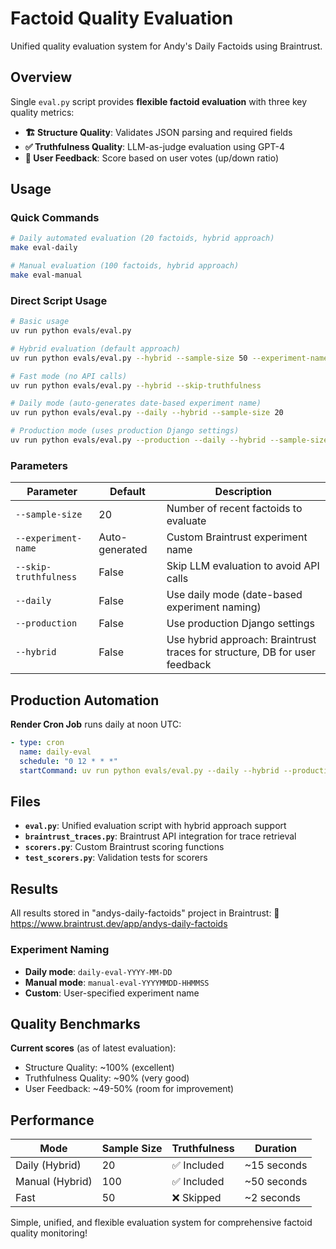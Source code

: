 # Factoid Quality Evaluation

Unified quality evaluation system for Andy's Daily Factoids using Braintrust.

## Overview

Single `eval.py` script provides **flexible factoid evaluation** with three key quality metrics:

- **🏗️ Structure Quality**: Validates JSON parsing and required fields
- **✅ Truthfulness Quality**: LLM-as-judge evaluation using GPT-4
- **👥 User Feedback**: Score based on user votes (up/down ratio)

## Usage

### Quick Commands
```bash
# Daily automated evaluation (20 factoids, hybrid approach)
make eval-daily

# Manual evaluation (100 factoids, hybrid approach)
make eval-manual
```

### Direct Script Usage
```bash
# Basic usage
uv run python evals/eval.py

# Hybrid evaluation (default approach)
uv run python evals/eval.py --hybrid --sample-size 50 --experiment-name "my-test"

# Fast mode (no API calls)
uv run python evals/eval.py --hybrid --skip-truthfulness

# Daily mode (auto-generates date-based experiment name)
uv run python evals/eval.py --daily --hybrid --sample-size 20

# Production mode (uses production Django settings)
uv run python evals/eval.py --production --daily --hybrid --sample-size 20
```

### Parameters

| Parameter | Default | Description |
|-----------|---------|-------------|
| `--sample-size` | 20 | Number of recent factoids to evaluate |
| `--experiment-name` | Auto-generated | Custom Braintrust experiment name |
| `--skip-truthfulness` | False | Skip LLM evaluation to avoid API calls |
| `--daily` | False | Use daily mode (date-based experiment naming) |
| `--production` | False | Use production Django settings |
| `--hybrid` | False | Use hybrid approach: Braintrust traces for structure, DB for user feedback |

## Production Automation

**Render Cron Job** runs daily at noon UTC:
```yaml
- type: cron
  name: daily-eval
  schedule: "0 12 * * *"
  startCommand: uv run python evals/eval.py --daily --hybrid --production --sample-size 20
```

## Files

- **`eval.py`**: Unified evaluation script with hybrid approach support
- **`braintrust_traces.py`**: Braintrust API integration for trace retrieval
- **`scorers.py`**: Custom Braintrust scoring functions
- **`test_scorers.py`**: Validation tests for scorers

## Results

All results stored in "andys-daily-factoids" project in Braintrust:
🔗 https://www.braintrust.dev/app/andys-daily-factoids

### Experiment Naming
- **Daily mode**: `daily-eval-YYYY-MM-DD`
- **Manual mode**: `manual-eval-YYYYMMDD-HHMMSS`
- **Custom**: User-specified experiment name

## Quality Benchmarks

**Current scores** (as of latest evaluation):
- Structure Quality: ~100% (excellent)
- Truthfulness Quality: ~90% (very good)
- User Feedback: ~49-50% (room for improvement)

## Performance

| Mode | Sample Size | Truthfulness | Duration |
|------|-------------|--------------|----------|
| Daily (Hybrid) | 20 | ✅ Included | ~15 seconds |
| Manual (Hybrid) | 100 | ✅ Included | ~50 seconds |
| Fast | 50 | ❌ Skipped | ~2 seconds |

Simple, unified, and flexible evaluation system for comprehensive factoid quality monitoring!
